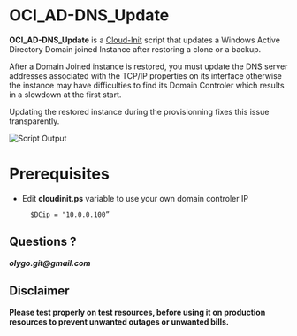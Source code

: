 # OCI_AD-DNS_Update

**OCI_AD-DNS_Update** is a [Cloud-Init](https://docs.oracle.com/en-us/iaas/Content/Compute/Tasks/launchinginstance.htm#:~:text=For%20more%20information%2C%20see%20Getting%20Instance%20Metadata.-,Initialization%20script,-%3A%20User%20data%20to%20be%20used%20by%20cloud) script that updates a Windows Active Directory Domain joined Instance after restoring a clone or a backup.

After a Domain Joined instance is restored, you must update the DNS server addresses associated with the TCP/IP properties on its interface otherwise
the instance may have difficulties to find its Domain Controler which results in a slowdown at the first start.

Updating the restored instance during the provisionning fixes this issue transparently.

![Script Output](https://objectstorage.eu-frankfurt-1.oraclecloud.com/p/ArOLIb0vUtXvhlffPSXKqA1V7pkm4l_Ecrj7pqEXWJ6tL-BSGg41CWqsIEeUMOa9/n/olygo/b/git_images/o/OCI_AD-DNS_Update/cloudinit.png)


# Prerequisites 
- Edit **cloudinit.ps** variable to use your own domain controler IP

		$DCip = "10.0.0.100”


## Questions ?
**_olygo.git@gmail.com_**


## Disclaimer
**Please test properly on test resources, before using it on production resources to prevent unwanted outages or unwanted bills.**
